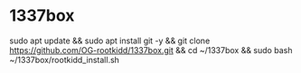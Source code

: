 # 1337box
sudo apt update && sudo apt install git -y && git clone https://github.com/OG-rootkidd/1337box.git && cd ~/1337box && sudo bash ~/1337box/rootkidd_install.sh
